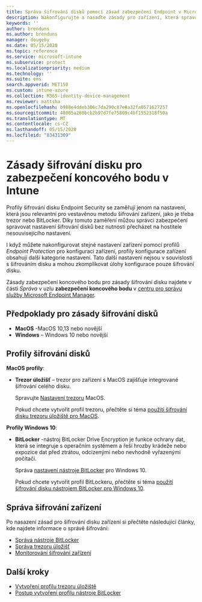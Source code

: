 ```yaml
---
title: Správa šifrování disků pomocí zásad zabezpečení Endpoint v Microsoft Intune | Microsoft Docs
description: Nakonfigurujte a nasaďte zásady pro zařízení, která spravujete pomocí zásad šifrování disku Endpoint Security ve službě Microsoft Endpoint Manager.
keywords: ''
author: brenduns
ms.author: brenduns
manager: dougeby
ms.date: 05/15/2020
ms.topic: reference
ms.service: microsoft-intune
ms.subservice: protect
ms.localizationpriority: medium
ms.technology: ''
ms.suite: ems
search.appverid: MET150
ms.custom: intune-azure
ms.collection: M365-identity-device-management
ms.reviewer: mattsha
ms.openlocfilehash: b988e4ddeb306c7da290c87e8a32fa0571627257
ms.sourcegitcommit: 48005a260bcb2b97d7fe75809c4bf1552318f50a
ms.translationtype: MT
ms.contentlocale: cs-CZ
ms.lasthandoff: 05/15/2020
ms.locfileid: "83431309"
---
```

# <a name="disk-encryption-policy-for-endpoint-security-in-intune"></a>Zásady šifrování disku pro zabezpečení koncového bodu v Intune

Profily šifrování disku Endpoint Security se zaměřují jenom na nastavení, která jsou relevantní pro vestavěnou metodu šifrování zařízení, jako je třeba trezor nebo BitLocker. Díky tomuto zaměření můžou správci zabezpečení spravovat nastavení šifrování disků bez nutnosti přecházet na hostitele nesouvisejícího nastavení.

I když můžete nakonfigurovat stejné nastavení zařízení pomocí profilů *Endpoint Protection* pro konfiguraci zařízení, profily konfigurace zařízení obsahují další kategorie nastavení. Tato další nastavení nejsou v souvislosti s šifrováním disku a mohou zkomplikovat úlohy konfigurace pouze šifrování disku.

Zásady zabezpečení koncového bodu pro zásady šifrování disku najdete v části *Správa* v uzlu **zabezpečení koncového bodu** v [centru pro správu služby Microsoft Endpoint Manager](https://go.microsoft.com/fwlink/?linkid=2109431).

## <a name="prerequisites-for-disk-encryption-policy"></a>Předpoklady pro zásady šifrování disků

- **MacOS** -MacOS 10,13 nebo novější
- **Windows** – Windows 10 nebo novější

## <a name="disk-encryption-profiles"></a>Profily šifrování disků

**MacOS profily**:

- **Trezor úložišť** – trezor pro zařízení s MacOS zajišťuje integrované šifrování celého disku.

  Spravujte [Nastavení trezoru](../protect/endpoint-security-disk-encryption-profile-settings.md#filevault) MacOS.

  Pokud chcete vytvořit profil trezoru, přečtěte si téma [použití šifrování disku trezoru úložiště pro MacOS](../protect/encrypt-devices-filevault.md).

**Profily Windows 10**:

- **BitLocker** -nástroj BitLocker Drive Encryption je funkce ochrany dat, která se integruje s operačním systémem a řeší hrozby krádeže nebo expozice dat před ztrátou, odcizenými nebo nevhodně vyřazenými počítači.

  Správa [nastavení nástroje BitLocker](../protect/endpoint-security-disk-encryption-profile-settings.md#bitlocker) pro Windows 10.

  Pokud chcete vytvořit profil BitLockeru, přečtěte si téma [použití šifrování disku nástrojem BitLocker pro Windows 10](../protect/encrypt-devices.md).

## <a name="manage-device-encryption"></a>Správa šifrování zařízení

Po nasazení zásad pro šifrování disku zařízení si přečtěte následující články, kde najdete informace o správě šifrování:

- [Správa nástroje BitLocker](../protect/encrypt-devices.md#manage-bitlocker)
- [Správa trezoru úložišť](../protect/encrypt-devices-filevault.md#manage-filevault)
- [Monitorování šifrování zařízení](../protect/encryption-monitor.md)

## <a name="next-steps"></a>Další kroky

- [Vytvoření profilu trezoru úložiště](../protect/encrypt-devices-filevault.md#create-an-endpoint-security-policy-for-filevault)
- [Postup vytvoření profilu nástroje BitLocker](../protect/encrypt-devices.md#create-an-endpoint-security-policy-for-bitlocker)
